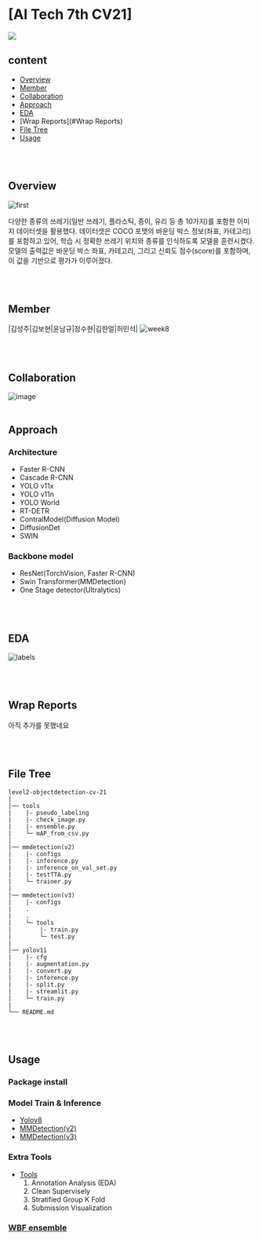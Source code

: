 # [AI Tech 7th CV21]
![](https://i.imgur.com/4UZzVAP.png) 
## content
- [Overview](#Overview)
- [Member](#Member)
- [Collaboration](#Collaboration)   
- [Approach](#Approach)
- [EDA](#EDA)
- [Wrap Reports](#Wrap Reports)
- [File Tree](#filetree)
- [Usage](#Code)


<br></br>
## Overview <a id = 'Overview'></a>
![first](https://github.com/user-attachments/assets/74c70c01-c7c7-4240-9c73-64c78e1b246a)

다양한 종류의 쓰레기(일반 쓰레기, 플라스틱, 종이, 유리 등 총 10가지)를 포함한 이미지 데이터셋을 활용했다. 데이터셋은 COCO 포맷의 바운딩 박스 정보(좌표, 카테고리)를 포함하고 있어, 학습 시 정확한 쓰레기 위치와 종류를 인식하도록 모델을 훈련시켰다. 모델의 출력값은 바운딩 박스 좌표, 카테고리, 그리고 신뢰도 점수(score)를 포함하며, 이 값을 기반으로 평가가 이루어졌다.

<br></br>
## Member <a id = 'Member'></a>

|김성주|김보현|윤남규|정수현|김한얼|허민석|
![week8](https://github.com/user-attachments/assets/3d0a21fb-9210-41b6-aba3-fc9588ea8f60)

<br></br>
## Collaboration <a id = 'Collaboration'></a>
![image](https://github.com/user-attachments/assets/057afead-a676-4f4b-9979-b5da50cef14b)
<br></br>

## Approach <a id = 'Approach'></a>
### Architecture
- Faster R-CNN
- Cascade R-CNN
- YOLO v11x
- YOLO v11n
- YOLO World
- RT-DETR
- ContralModel(Diffusion Model)
- DiffusionDet
- SWIN

### Backbone model
- ResNet(TorchVision, Faster R-CNN)
- Swin Transformer(MMDetection)
- One Stage detector(Ultralytics)

<br></br>

## EDA <a id = 'Result'></a>
![labels](https://github.com/user-attachments/assets/f3e551bd-1b4e-41ee-ae34-78d37ffd363c)

<br></br>
## Wrap Reports <a id = 'Wrap Reports'></a>
아직 추가를 못했네요

<br></br>

## File Tree <a id = 'filetree'></a>
```
level2-objectdetection-cv-21
|
|── tools
|    |- pseudo_labeling
|    |- check_image.py
|    |- ensemble.py
|    └─ mAP_from_csv.py
|
|── mmdetection(v2)
|    |- configs
|    |- inference.py
|    |- inference_on_val_set.py
|    |- testTTA.py
|    └─ trainer.py
|
|── mmdetection(v3)
|    |- configs
|    .
|    .
|    └─ tools
|        |- train.py
|        └─ test.py
|
|── yolov11
|    |- cfg
|    |- augmentation.py
|    |- convert.py
|    |- inference.py
|    |- split.py
|    |- streamlit.py
|    └─ train.py
|
└── README.md
```

<br></br>
## Usage <a id = 'Code'></a>

### Package install

### Model Train & Inference
- [Yolov8](./docs/Yolov8.md)
- [MMDetection(v2)](./docs/MMDetection(v2).md)
- [MMDetection(v3)](./docs/MMDetection(v3).md)

### Extra Tools
- [Tools](./docs/Tools.md)
    1. Annotation Analysis (EDA)
    2. Clean Supervisely
    3. Stratified Group K Fold
    4. Submission Visualization

### [WBF ensemble](./docs/wbf_ensemble.md)
